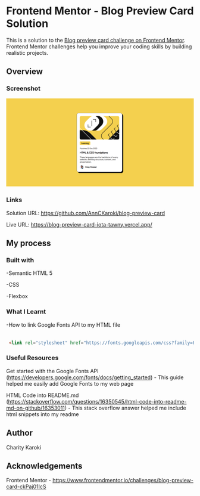 # Frontend Mentor - Blog Preview Card Solution
This is a solution to the [Blog preview card challenge on Frontend Mentor](https://www.frontendmentor.io/challenges/blog-preview-card-ckPaj01IcS). Frontend Mentor challenges help you improve your coding skills by building realistic projects.

## Overview

### Screenshot
![Blog Preview Card Solution](images/blog-card-solution.PNG)
### Links

Solution URL: https://github.com/AnnCKaroki/blog-preview-card

Live URL: https://blog-preview-card-iota-tawny.vercel.app/


## My process

### Built with
-Semantic HTML 5


-CSS


-Flexbox


### What I Learnt

-How to link Google Fonts API to my HTML file


```html

 <link rel="stylesheet" href="https://fonts.googleapis.com/css?family=Figtree">
```
### Useful Resources

Get started with the Google Fonts API (https://developers.google.com/fonts/docs/getting_started) - This guide helped me easily add Google Fonts to my web page


HTML Code into README.md (https://stackoverflow.com/questions/16350545/html-code-into-readme-md-on-github/16353011) - This stack overflow answer helped me include html snippets into my readme


## Author

Charity Karoki

## Acknowledgements

Frontend Mentor - https://www.frontendmentor.io/challenges/blog-preview-card-ckPaj01IcS
